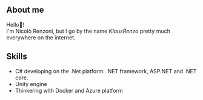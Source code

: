 ## About me
Hello👋!  
I'm Nicolò Renzoni, but I go by the name _KlausRenzo_ pretty much everywhere on the internet.

## Skills
+ C# developing on the .Net platform: .NET framework, ASP.NET and .NET core.
+ Unity engine
+ Thinkering with Docker and Azure platform
